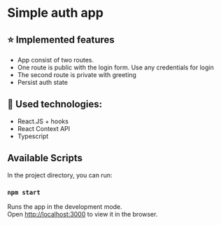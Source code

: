# Simple auth app

## :star: Implemented features

- App consist of two routes.
- One route is public with the login form. Use any credentials for login
- The second route is private with greeting
- Persist auth state

## :hammer: Used technologies:

- React.JS + hooks
- React Context API
- Typescript

## Available Scripts

In the project directory, you can run:

### `npm start`

Runs the app in the development mode.\
Open [http://localhost:3000](http://localhost:3000) to view it in the browser.
